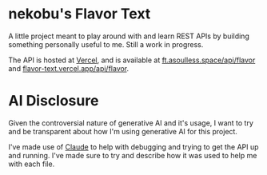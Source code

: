 # nekobu's Flavor Text

A little project meant to play around with and learn REST APIs by building something personally useful to me. Still a work in progress.

The API is hosted at [Vercel](https://vercel.com), and is available at [ft.asoulless.space/api/flavor](https://ft.asoulless.space/api/flavor) and [flavor-text.vercel.app/api/flavor](https://flavor-text.vercel.app/api/flavor).

# AI Disclosure
Given the controversial nature of generative AI and it's usage, I want to try and be transparent about how I'm using generative AI for this project.

I've made use of [Claude](https://claude.ai) to help with debugging and trying to get the API up and running. I've made sure to try and describe how it was used to help me with each file.
